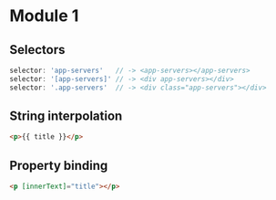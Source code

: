 # Module 1

## Selectors


```javascript
selector: 'app-servers'   // -> <app-servers></app-servers>
selector: '[app-servers]' // -> <div app-servers></div>
selector: '.app-servers'  // -> <div class="app-servers"></div>
```


## String interpolation
```html
<p>{{ title }}</p>
```

## Property binding

```html
<p [innerText]="title"></p>
```

